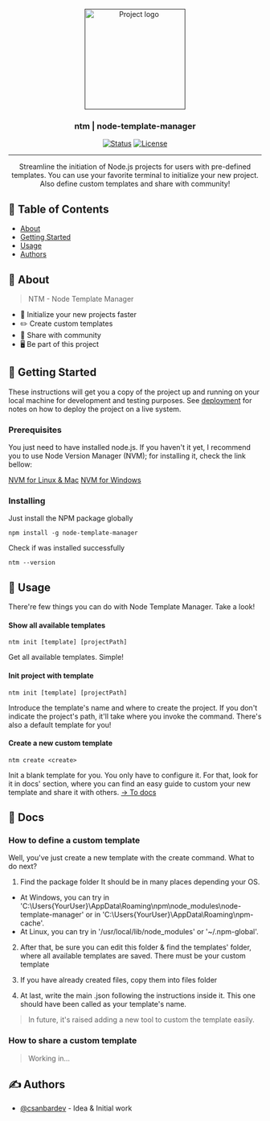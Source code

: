 <p align="center">
  <a href="" rel="noopener">
 <img width=200px height=200px src="https://i.imgur.com/SBRbHj7.jpeg" alt="Project logo"></a>
</p>

<h3 align="center">ntm | node-template-manager</h3>

<div align="center">

[![Status](https://img.shields.io/badge/status-active-success.svg)]()
[![License](https://img.shields.io/badge/license-MIT-blue.svg)](/LICENSE)

</div>

---

<p align="center"> 
Streamline the initiation of Node.js projects for users with pre-defined templates. You can use your favorite terminal to initialize your new project. Also define custom templates and share with community!
    <br> 
</p>

## 📝 Table of Contents

- [About](#about)
- [Getting Started](#getting_started)
- [Usage](#usage)
- [Authors](#authors)

## 🧐 About <a name = "about"></a>
> NTM - Node Template Manager
<ul>
<li>🚀 Initialize your new projects faster</li>
<li>✏️ Create custom templates</li>
<li>💓 Share with community</li>
<li>🖥 Be part of this project</li>
</ul>

## 🏁 Getting Started <a name = "getting_started"></a>

These instructions will get you a copy of the project up and running on your local machine for development and testing purposes. See [deployment](#deployment) for notes on how to deploy the project on a live system.

### Prerequisites

You just need to have installed node.js. If you haven't it yet, I recommend you to use Node Version Manager (NVM); for installing it, check the link bellow: 

[NVM for Linux & Mac](https://github.com/nvm-sh/nvm)
[NVM for Windows](https://github.com/coreybutler/nvm-windows)

### Installing

Just install the NPM package globally


```
npm install -g node-template-manager
```

Check if was installed successfully

```
ntm --version
```

## 🎈 Usage <a name="usage"></a>

There're few things you can do with Node Template Manager. Take a look!

<h4>Show all available templates</h4>

```
ntm init [template] [projectPath]
```
Get all available templates. Simple!

<h4>Init project with template</h4>

```
ntm init [template] [projectPath]
```
Introduce the template's name and where to create the project. If you don't indicate the project's path, it'll take where you invoke the command.
There's also a default template for you!


<h4>Create a new custom template</h4>

```
ntm create <create>
```
Init a blank template for you. You only have to configure it. For that, look for it in docs' section, where you can find an easy guide to custom your new template and share it with others. [-> To docs](#docs) 


## 📖 Docs <a name="docs"></a>

### How to define a custom template

Well, you've just create a new template with the create command. What to do next?

1. Find the package folder
It should be in many places depending your OS. 
- At Windows, you can try in 'C:\Users\{YourUser}\AppData\Roaming\npm\node_modules\node-template-manager' or in 'C:\Users\{YourUser}\AppData\Roaming\npm-cache'.
- At Linux, you can try in '/usr/local/lib/node_modules' or '~/.npm-global'.

2. After that, be sure you can edit this folder & find the templates' folder, where all available templates are saved. There must be your custom template

3. If you have already created files, copy them into files folder

4. At last, write the main .json following the instructions inside it. This one should have been called as your template's name.

> In future, it's raised adding a new tool to custom the template easily.

### How to share a custom template


> Working in...

## ✍️ Authors <a name = "authors"></a>

- [@csanbardev](https://github.com/csanbardev) - Idea & Initial work


